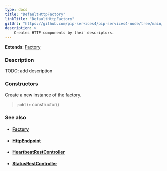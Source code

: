```yaml
---
type: docs
title: "DefaultHttpFactory"
linkTitle: "DefaultHttpFactory"
gitUrl: "https://github.com/pip-services4/pip-services4-node/tree/main/pip-services4-http-node"
description: >
    Creates HTTP components by their descriptors.
---
```


**Extends**: [Factory](../../../components/build/factory)

### Description

TODO: add description

### Constructors
Create a new instance of the factory.

> `public` constructor()


### See also
- #### [Factory](../../../components/build/factory)
- #### [HttpEndpoint](../../controllers/http_endpoint)
- #### [HeartbeatRestController](../../controllers/heartbeat_rest_controller)
- #### [StatusRestController](../../controllers/status_rest_controller)
